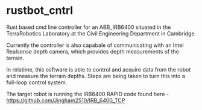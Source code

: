 # rustbot_cntrl

Rust based cmd line controller for an ABB_IRB6400 situated in the TerraRobotics Laboratory at the Civil Engineering Department in Cambridge.

Currently the controller is also capabale of communicating with an Intel Realsense depth camera, which provides depth measurements of the terrain.

In relatime, this osftware is able to control and acquire data from the robot and measure the terrain depths.
Steps are being taken to turn this into a full-loop control system.

The target robot is running the IRB6400 RAPID code found here - https://github.com/Jingham2510/IRB_6400_TCP
